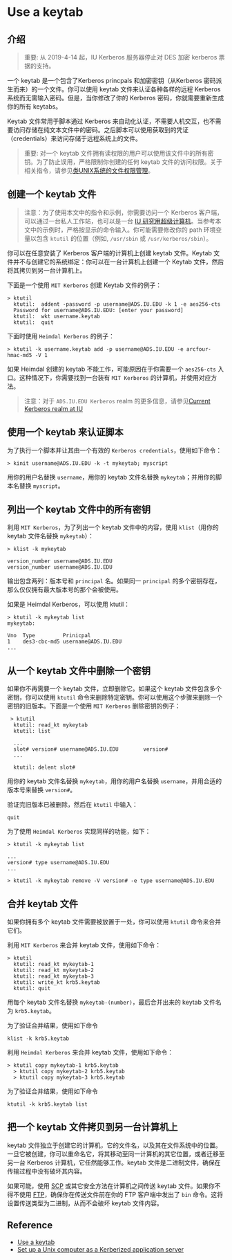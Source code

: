 # Use a keytab

## 介绍

> 重要: 从 2019-4-14 起，IU Kerberos 服务器停止对 DES 加密 kerberos 票据的支持。

一个 keytab 是一个包含了Kerberos princpals 和加密密钥（从Kerberos 密码派生而来）的一个文件。你可以使用 keytab 文件来认证各种各样的远程 Kerberos 系统而无需输入密码。但是，当你修改了你的 Kerberos 密码，你就需要重新生成你的所有 keytabs。

Keytab 文件常用于脚本通过 Kerberos 来自动化认证，不需要人机交互，也不需要访问存储在纯文本文件中的密码。之后脚本可以使用获取到的凭证（credentials）来访问存储于远程系统上的文件。

> 重要: 对一个 keytab 文件拥有读权限的用户可以使用该文件中的所有密钥。为了防止误用，严格限制你创建的任何 keytab 文件的访问权限。关于相关指令，请参见[类UNIX系统的文件权限管理](https://kb.iu.edu/d/abdb)。

## 创建一个 keytab 文件

> 注意：为了使用本文中的指令和示例，你需要访问一个 Kerberos 客户端，可以通过一台私人工作站，也可以是一台 [IU 研究用超级计算机](https://kb.iu.edu/d/alde)。当参考本文中的示例时，严格按显示的命令输入。你可能需要修改你的 path 环境变量以包含 `ktutil` 的位置（例如, `/usr/sbin` 或 `/usr/kerberos/sbin`）。

你可以在任意安装了 Kerberos 客户端的计算机上创建 keytab 文件。Keytab 文件并不与创建它的系统绑定：你可以在一台计算机上创建一个 Keytab 文件，然后将其拷贝到另一台计算机上。

下面是一个使用 `MIT Kerberos` 创建 Keytab 文件的例子：

```
> ktutil
  ktutil:  addent -password -p username@ADS.IU.EDU -k 1 -e aes256-cts
  Password for username@ADS.IU.EDU: [enter your password]
  ktutil:  wkt username.keytab
  ktutil:  quit
```

下面时使用 `Heimdal Kerberos` 的例子：

```
> ktutil -k username.keytab add -p username@ADS.IU.EDU -e arcfour-hmac-md5 -V 1
```

如果 Heimdal 创建的 keytab 不能工作，可能原因在于你需要一个 `aes256-cts` 入口。这种情况下，你需要找到一台装有 `MIT Kerberos` 的计算机，并使用对应方法。

> 注意：对于 `ADS.IU.EDU Kerberos` realm 的更多信息，请参见[Current Kerberos realm at IU](https://kb.iu.edu/d/alje)

## 使用一个 keytab 来认证脚本

为了执行一个脚本并让其由一个有效的 `Kerberos credentials`，使用如下命令：

```
> kinit username@ADS.IU.EDU -k -t mykeytab; myscript
```

用你的用户名替换 `username`，用你的 keytab 文件名替换 `mykeytab`；并用你的脚本名替换 `myscript`。

## 列出一个 keytab 文件中的所有密钥

利用 `MIT Kerberos`，为了列出一个 keytab 文件中的内容，使用 `klist`（用你的 keytab 文件名替换 `mykeytab`）：

```
> klist -k mykeytab

version_number username@ADS.IU.EDU
version_number username@ADS.IU.EDU
```

输出包含两列：版本号和 `principal` 名。如果同一 `principal` 的多个密钥存在，那么仅仅拥有最大版本号的那个会被使用。

如果是 Heimdal Kerberos，可以使用 ktutil：

```
> ktutil -k mykeytab list
mykeytab:

Vno  Type         Prinicpal
1    des3-cbc-md5 username@ADS.IU.EDU
...
```

## 从一个 keytab 文件中删除一个密钥

如果你不再需要一个 keytab 文件，立即删除它。如果这个 keytab 文件包含多个密钥，你可以使用 `ktutil` 命令来删除特定密钥。你可以使用这个步骤来删除一个密钥的旧版本。下面是一个使用 `MIT Kerberos` 删除密钥的例子：

```
 > ktutil
  ktutil: read_kt mykeytab
  ktutil: list

  ...
  slot# version# username@ADS.IU.EDU        version#
  ...

  ktutil: delent slot#
```

用你的 keytab 文件名替换 `mykeytab`，用你的用户名替换 `username`，并用合适的版本号来替换 `version#`。

验证完旧版本已被删除，然后在 `ktutil` 中输入：

```
quit
```

为了使用 `Heimdal Kerberos` 实现同样的功能，如下：

```
> ktutil -k mykeytab list

...
version# type username@ADS.IU.EDU
...

> ktutil -k mykeytab remove -V version# -e type username@ADS.IU.EDU
```

## 合并 keytab 文件

如果你拥有多个 keytab 文件需要被放置于一处，你可以使用 `ktutil` 命令来合并它们。

利用 `MIT Kerberos` 来合并 keytab 文件，使用如下命令：

```
> ktutil
  ktutil: read_kt mykeytab-1
  ktutil: read_kt mykeytab-2
  ktutil: read_kt mykeytab-3
  ktutil: write_kt krb5.keytab
  ktutil: quit
```

用每个 keytab 文件名替换 `mykeytab-(number)`，最后合并出来的 keytab 文件名为 `krb5.keytab`。

为了验证合并结果，使用如下命令

```
klist -k krb5.keytab
```

利用 `Heimdal Kerberos` 来合并 keytab 文件，使用如下命令：

```
> ktutil copy mykeytab-1 krb5.keytab
  > ktutil copy mykeytab-2 krb5.keytab
  > ktutil copy mykeytab-3 krb5.keytab
```

为了验证合并结果，使用如下命令

```
ktutil -k krb5.keytab list
```

## 把一个 keytab 文件拷贝到另一台计算机上

keytab 文件独立于创建它的计算机，它的文件名，以及其在文件系统中的位置。一旦它被创建，你可以重命名它，将其移动至同一计算机的其它位置，或者迁移至另一台 Kerberos 计算机，它任然能够工作。keytab 文件是二进制文件，确保在传输过程中没有破坏其内容。

如果可能，使用 [SCP](https://kb.iu.edu/d/agye) 或其它安全方法在计算机之间传送 keytab 文件。如果你不得不使用 [FTP](https://kb.iu.edu/d/aerg)，确保你在传送文件前在你的 FTP 客户端中发出了 `bin` 命令。这将设置传送类型为二进制，从而不会破坏 keytab 文件内容。

## Reference

- [Use a keytab](https://kb.iu.edu/d/aumh)
- [Set up a Unix computer as a Kerberized application server](https://kb.iu.edu/d/ahkb)
